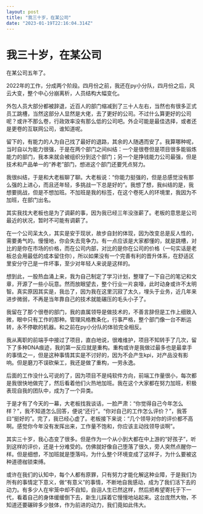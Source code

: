 ```yaml
---
layout: post
title: "我三十岁，在某公司"
date: "2023-01-19T22:16:04.314Z"
---
```

我三十岁，在某公司
=========

在某公司五年了。

2022年的工作，分成两个阶段。四月份之前，我还在py小分队，四月份之后，风云大变，整个中心分崩离析，人员结构大幅变化。

外包人员大部分都被辞退，近百人的部门缩减到了三十人左右，当然也有很多正式员工跳槽，当然这部分人显然是大佬，去了更好的公司。不过什么算更好的公司呢？或许不那么卷，行政效率没有那么低的公司吧。外企可能是最佳选择，或者还是更卷的互联网公司，谁知道呢。

留下的，有能力的人为自己找了最好的退路，其余的人随遇而安了。我算哪种呢，当时自以为能力很强，于是在两个部门之间纠结：一个是很卷但是项目很多能锻炼能力的部门，我本来就会被组织分到这个部门；另一个是挣钱能力公司最强，但是技术和产品单一的“养老”部门，想进这个部门还要凭点努力。

我很纠结，于是和大老板聊了聊。大老板说：“你能力挺强的，但是总感觉没有那么强的上进心，而且还年轻，多挑战一下总是好的”。我想了想，我纠结的是，我想要挑战，但是不想加班。不加班是我的标签，在这个卷死人的环境里，我因为不加班，在部门出名。

其实我找大老板也是为了调薪的事，因为我已经三年没涨薪了。老板的意思是公司最近的状况，暂时不可能有调薪了。

在一个公司呆太久，其实是安于现状，故步自封的体现，因为改变总是反人性的，需要勇气的。慢慢地，你会失去竞争力。有一点应该是大家都懂的，就是跳槽，对比的是你在市场的价格，而在公司内部，对比的是你在公司的价格（一句实话是老板总会用最低的成本留住你），所以如果没有一个完善有利的晋升体系，在舒适区里安分守己是一件坏事，至少对年轻人来说是这样的。

想到此，一股热血涌上来，我为自己制定了学习计划，整理了一下自己的笔记和文章，开源了一些小玩意。然而放眼望去，整个行业一片哀嚎，此时动身或许不太明智。真实原因其实是，我怂了，因为我在这里沉寂了太久，埋头于业务，近几年来进步微弱，不再是当年靠自己的技术就能碾压的毛头小子了。

我留在了那个很卷的部门，我的直属领导是做技术的，不善言辞但是工作上细致入微，眼中只有工作的那种。管理风格教条化，行事严格，整个部门像一台不断运转，永不停歇的机器。和之前在py小分队的体验完全相反。

我从离职的前端手中接过了项目，直白地说，很难维护，项目不知转手了几次，留下了多种DNA痕迹，我的第一反应就是重构。重构或许是我做过最多也是最拿手的事情之一，但是这种事情其实是不讨好的，因为不会产生kpi，对产品没有影响。但是磨刀不误砍柴工，我还是做了重构，一劳永逸。

后面的工作没什么可说的了，因为项目不是纯软件方向，前端工作量很小，每次都是我很快地做完了，然后看着他们火热地加班。我在这个大家都在努力加班，积极表现自我的团队中，成为了一个异类。

于是才有了今天的一幕，大老板找我谈话，一脸严肃：“你觉得自己今年怎么样？”，我不知道怎么回答，便说“还行”。“你对自己的工作怎么评价？”，我答曰“挺好的”。完了，我已经心虚了。老板接下来说：“几个领导对你的评价都不高啊。感觉你今年没有发挥出来，工作量不饱和，你应该主动找领导谈啊”。

其实三十岁，我心态变了很多。但是作为一个从小到大都在中上游的“好孩子”，听到这样的评价，还是十分难受的。仿佛就好像自己堕落了很久，旁人突然点醒你一样。但是细想，不加班就是堕落吗，为什么整个环境变成了这样子，为什么要被这种道德枷锁束缚。

或许在我们的认知中，每个人都有原罪，只有努力才能化解这种业障，于是我们为所有的事情定下意义，做“有意义”的事情，不断地自我感动，成为了我们活下去的动力。有多少人在牢笼中却不自知，自诩人生已然这样，然后把希望寄托于下一代，看着自己的身体缓缓倒下去，新生儿踩着它慢慢地站起来。这台庞然大物，不知道还要碾碎多少肢体，作为前进的动力，我们竟如此伟大。